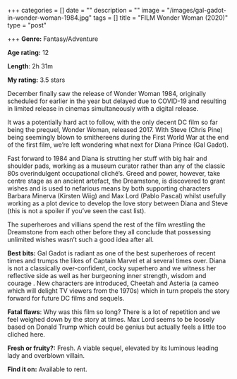 +++
categories = []
date = ""
description = ""
image = "/images/gal-gadot-in-wonder-woman-1984.jpg"
tags = []
title = "FILM Wonder Woman (2020)"
type = "post"

+++
**Genre:** Fantasy/Adventure

**Age rating:** 12

**Length**: 2h 31m

**My rating:** 3.5 stars

December finally saw the release of Wonder Woman 1984, originally scheduled for earlier in the year but delayed due to COVID-19 and resulting in limited release in cinemas simultaneously with a digital release.

It was a potentially hard act to follow, with the only decent DC film so far being the prequel, Wonder Woman, released 2017. With Steve (Chris Pine) being seemingly blown to smithereens during the First World War at the end of the first film, we’re left wondering what next for Diana Prince (Gal Gadot).

Fast forward to 1984 and Diana is strutting her stuff with big hair and shoulder pads, working as a museum curator rather than any of the classic 80s overindulgent occupational cliché’s. Greed and power, however, take centre stage as an ancient artefact, the Dreamstone, is discovered to grant wishes and is used to nefarious means by both supporting characters Barbara Minerva (Kirsten Wiig) and Max Lord (Pablo Pascal) whilst usefully working as a plot device to develop the love story between Diana and Steve (this is not a spoiler if you’ve seen the cast list).

The superheroes and villians spend the rest of the film wrestling the Dreamstone from each other before they all conclude that possessing unlimited wishes wasn’t such a good idea after all.

**Best bits:** Gal Gadot is radiant as one of the best superheroes of recent times and trumps the likes of Captain Marvel et al several times over. Diana is not a classically over-confident, cocky superhero and we witness her reflective side as well as her burgeoning inner strength, wisdom and courage . New characters are introduced, Cheetah and Asteria (a cameo which will delight TV viewers from the 1970s) which in turn propels the story forward for future DC films and sequels.

**Fatal flaws**: Why was this film so long? There is a lot of repetition and we feel weighed down by the story at times. Max Lord seems to be loosely based on Donald Trump which could be genius but actually feels a little too cliched here.

**Fresh or fruity?:** Fresh. A viable sequel, elevated by its luminous leading lady and overblown villain.

**Find it on:** Available to rent.